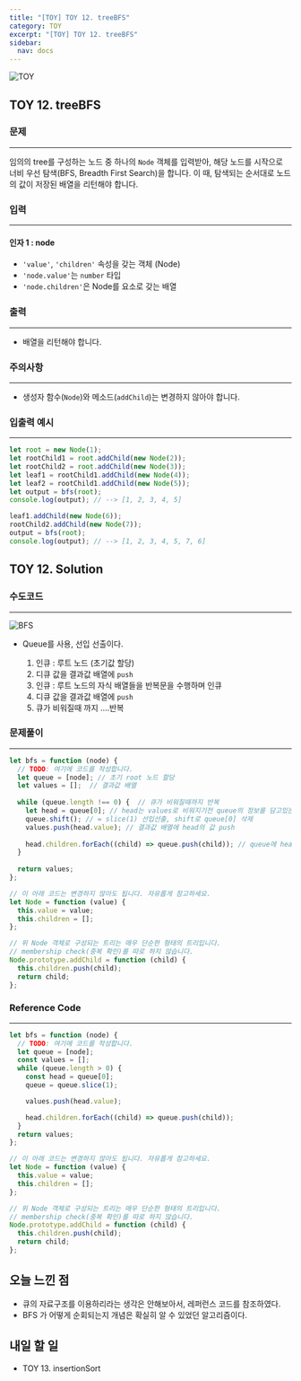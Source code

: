 ```yaml
---
title: "[TOY] TOY 12. treeBFS"
category: TOY
excerpt: "[TOY] TOY 12. treeBFS"
sidebar:
  nav: docs
---
```


![TOY](https://user-images.githubusercontent.com/83164003/131701318-f0ff36c4-1fcc-4f21-b978-18a9d8ec3386.jpg)
## TOY 12. treeBFS
### 문제
---
임의의 tree를 구성하는 노드 중 하나의 `Node` 객체를 입력받아, 해당 노드를 시작으로 너비 우선 탐색(BFS, Breadth First Search)을 합니다. 이 때, 탐색되는 순서대로 노드의 값이 저장된 배열을 리턴해야 합니다.



### 입력
---
#### 인자 1 : node
- `'value'`, `'children'` 속성을 갖는 객체 (Node)
- `'node.value'`는 `number` 타입
- `'node.children'`은 Node를 요소로 갖는 배열

### 출력
---
- 배열을 리턴해야 합니다.

### 주의사항
---
- 생성자 함수(`Node`)와 메소드(`addChild`)는 변경하지 않아야 합니다.

### 입출력 예시
---
```javascript
let root = new Node(1);
let rootChild1 = root.addChild(new Node(2));
let rootChild2 = root.addChild(new Node(3));
let leaf1 = rootChild1.addChild(new Node(4));
let leaf2 = rootChild1.addChild(new Node(5));
let output = bfs(root);
console.log(output); // --> [1, 2, 3, 4, 5]

leaf1.addChild(new Node(6));
rootChild2.addChild(new Node(7));
output = bfs(root);
console.log(output); // --> [1, 2, 3, 4, 5, 7, 6]
```


## TOY 12. Solution
### 수도코드
---
![BFS](https://user-images.githubusercontent.com/83164003/132495634-dedf3161-f8d5-4263-a180-894f4f384dc5.png)

- Queue를 사용, 선입 선출이다. 

  1. 인큐 : 루트 노드 (초기값 할당)
  2. 디큐 값을 결과값 배열에 `push`
  3. 인큐 : 루트 노드의 자식 배열들을 반복문을 수행하며 인큐
  4. 디큐 값을 결과값 배열에 `push`
  5. 큐가 비워질때 까지 ....반복

### 문제풀이
---
```javascript 
let bfs = function (node) {
  // TODO: 여기에 코드를 작성합니다.
  let queue = [node]; // 초기 root 노드 할당
  let values = [];  // 결과값 배열
  
  while (queue.length !== 0) {  // 큐가 비워질때까지 반복
    let head = queue[0]; // head는 values로 비워지기전 queue의 정보를 담고있는 변수이다.
    queue.shift(); // = slice(1) 선입선출, shift로 queue[0] 삭제
    values.push(head.value); // 결과값 배열에 head의 값 push
    
    head.children.forEach((child) => queue.push(child)); // queue에 head의 children 배열을 넣어준다
  }
  
  return values;
};

// 이 아래 코드는 변경하지 않아도 됩니다. 자유롭게 참고하세요.
let Node = function (value) {
  this.value = value;
  this.children = [];
};

// 위 Node 객체로 구성되는 트리는 매우 단순한 형태의 트리입니다.
// membership check(중복 확인)를 따로 하지 않습니다.
Node.prototype.addChild = function (child) {
  this.children.push(child);
  return child;
};

```
### Reference Code
---
```javascript
let bfs = function (node) {
  // TODO: 여기에 코드를 작성합니다.
  let queue = [node];
  const values = [];
  while (queue.length > 0) {
    const head = queue[0];
    queue = queue.slice(1);

    values.push(head.value);

    head.children.forEach((child) => queue.push(child));
  }
  return values;
};

// 이 아래 코드는 변경하지 않아도 됩니다. 자유롭게 참고하세요.
let Node = function (value) {
  this.value = value;
  this.children = [];
};

// 위 Node 객체로 구성되는 트리는 매우 단순한 형태의 트리입니다.
// membership check(중복 확인)를 따로 하지 않습니다.
Node.prototype.addChild = function (child) {
  this.children.push(child);
  return child;
};
```
## 오늘 느낀 점
- 큐의 자료구조를 이용하리라는 생각은 안해보아서, 레퍼런스 코드를 참조하였다.
- BFS 가 어떻게 순회되는지 개념은 확실히 알 수 있었던 알고리즘이다.
	
	
## 내일 할 일
- TOY 13. insertionSort
